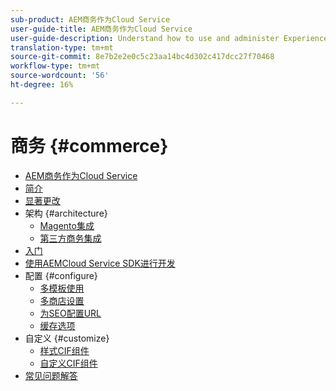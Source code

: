```yaml
---
sub-product: AEM商务作为Cloud Service
user-guide-title: AEM商务作为Cloud Service
user-guide-description: Understand how to use and administer Experience Manager Commerce as a Cloud Service.
translation-type: tm+mt
source-git-commit: 8e7b2e2e0c5c23aa14bc4d302c417dcc27f70468
workflow-type: tm+mt
source-wordcount: '56'
ht-degree: 16%

---
```



# 商务 {#commerce}

+ [AEM商务作为Cloud Service](/help/commerce-cloud/home.md)
+ [简介](overview.md)
+ [显著更改](changes.md)
+ 架构 {#architecture}
   + [Magento集成](architecture/magento.md)
   + [第三方商务集成](architecture/third-party.md)
+ [入门](getting-started.md)
+ [使用AEMCloud Service SDK进行开发](develop.md)
+ 配置 {#configure}
   + [多模板使用](configuring/multi-template-usage.md)
   + [多商店设置](configuring/multi-store-setup.md)
   + [为SEO配置URL](configuring/advanced-url-configuration.md)
   + [缓存选项](configuring/caching.md)
+ 自定义 {#customize}
   + [样式CIF组件](customizing/style-cif-component.md)
   + [自定义CIF组件](customizing/customize-cif-components.md)
+ [常见问题解答](faq.md)
